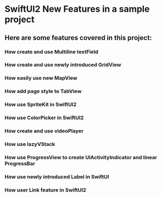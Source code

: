 # SwiftUI2 New Features in a sample project
## Here are some features covered in this project:
### How create and use Multiline textField
### How create and use newly introduced GridView
### How easily use new MapView
### How add page style to TabView
### How use SpriteKit in SwiftUI2
### How use ColorPicker in SwiftUI2
### How create and use videoPlayer
### How use lazyVStack
### How use ProgressView to create UIActivityIndicator and linear ProgressBar
### How use newly introduced Label in SwiftUI
### How user Link feature in SwiftUI2

